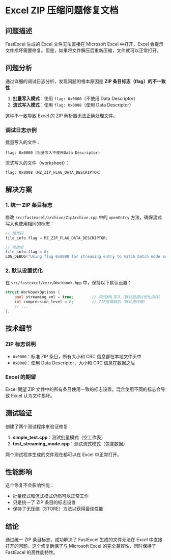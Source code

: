 # Excel ZIP 压缩问题修复文档

## 问题描述

FastExcel 生成的 Excel 文件无法直接在 Microsoft Excel 中打开，Excel 会提示文件损坏需要修复。但是，如果将文件解压后重新压缩，文件就可以正常打开。

## 问题分析

通过详细的调试日志分析，发现问题的根本原因是 **ZIP 条目标志（flag）的不一致性**：

1. **批量写入模式**：使用 `flag: 0x0000`（不使用 Data Descriptor）
2. **流式写入模式**：使用 `flag: 0x0008`（使用 Data Descriptor）

这种不一致导致 Excel 的 ZIP 解析器无法正确处理文件。

### 调试日志示例

批量写入的文件：
```
flag: 0x0000 (批量写入不使用Data Descriptor)
```

流式写入的文件（worksheet）：
```
flag: 0x0008 (MZ_ZIP_FLAG_DATA_DESCRIPTOR)
```

## 解决方案

### 1. 统一 ZIP 条目标志

修改 `src/fastexcel/archive/ZipArchive.cpp` 中的 `openEntry` 方法，确保流式写入也使用相同的标志：

```cpp
// 原代码
file_info.flag = MZ_ZIP_FLAG_DATA_DESCRIPTOR;

// 修改后
file_info.flag = 0;
LOG_DEBUG("Using flag 0x0000 for streaming entry to match batch mode and Excel expectations");
```

### 2. 默认设置优化

在 `src/fastexcel/core/Workbook.hpp` 中，保持以下默认设置：

```cpp
struct WorkbookOptions {
    bool streaming_xml = true;        // 流式XML写入（默认启用以优化内存）
    int compression_level = 0;        // ZIP压缩级别（默认无压缩）
    // ...
};
```

## 技术细节

### ZIP 标志说明

- `0x0000`：标准 ZIP 条目，所有大小和 CRC 信息都在本地文件头中
- `0x0008`：使用 Data Descriptor，大小和 CRC 信息在数据之后

### Excel 的期望

Excel 期望 ZIP 文件中的所有条目使用一致的标志设置。混合使用不同的标志会导致 Excel 认为文件损坏。

## 测试验证

创建了两个测试程序来验证修复：

1. **simple_test.cpp**：测试批量模式（空工作表）
2. **test_streaming_mode.cpp**：测试流式模式（包含数据）

两个测试程序生成的文件现在都可以在 Excel 中正常打开。

## 性能影响

这个修复不会影响性能：
- 批量模式和流式模式仍然可以正常工作
- 只是统一了 ZIP 条目的标志设置
- 保持了无压缩（STORE）方法以获得最佳性能

## 结论

通过统一 ZIP 条目标志，成功解决了 FastExcel 生成的文件无法在 Excel 中直接打开的问题。这个修复确保了与 Microsoft Excel 的完全兼容性，同时保持了 FastExcel 的高性能特性。